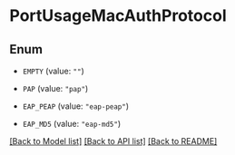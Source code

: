 # PortUsageMacAuthProtocol

## Enum


* `EMPTY` (value: `""`)

* `PAP` (value: `"pap"`)

* `EAP_PEAP` (value: `"eap-peap"`)

* `EAP_MD5` (value: `"eap-md5"`)


[[Back to Model list]](../README.md#documentation-for-models) [[Back to API list]](../README.md#documentation-for-api-endpoints) [[Back to README]](../README.md)


